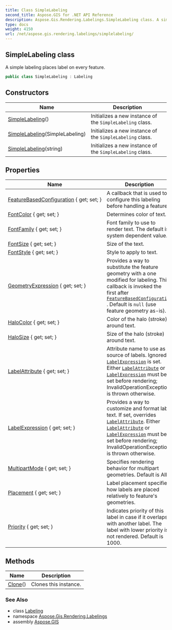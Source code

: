 ```yaml
---
title: Class SimpleLabeling
second_title: Aspose.GIS for .NET API Reference
description: Aspose.Gis.Rendering.Labelings.SimpleLabeling class. A simple labeling places label on every feature
type: docs
weight: 4150
url: /net/aspose.gis.rendering.labelings/simplelabeling/
---
```

## SimpleLabeling class

A simple labeling places label on every feature.

```csharp
public class SimpleLabeling : Labeling
```

## Constructors

| Name | Description |
| --- | --- |
| [SimpleLabeling](simplelabeling/#constructor)() | Initializes a new instance of the `SimpleLabeling` class. |
| [SimpleLabeling](simplelabeling/#constructor_1)(SimpleLabeling) | Initializes a new instance of the `SimpleLabeling` class. |
| [SimpleLabeling](simplelabeling/#constructor_2)(string) | Initializes a new instance of the `SimpleLabeling` class. |

## Properties

| Name | Description |
| --- | --- |
| [FeatureBasedConfiguration](../../aspose.gis.rendering.labelings/simplelabeling/featurebasedconfiguration/) { get; set; } | A callback that is used to configure this labeling before handling a feature. |
| [FontColor](../../aspose.gis.rendering.labelings/simplelabeling/fontcolor/) { get; set; } | Determines color of text. |
| [FontFamily](../../aspose.gis.rendering.labelings/simplelabeling/fontfamily/) { get; set; } | Font family to use to render text. The default is system dependent value. |
| [FontSize](../../aspose.gis.rendering.labelings/simplelabeling/fontsize/) { get; set; } | Size of the text. |
| [FontStyle](../../aspose.gis.rendering.labelings/simplelabeling/fontstyle/) { get; set; } | Style to apply to text. |
| [GeometryExpression](../../aspose.gis.rendering.labelings/simplelabeling/geometryexpression/) { get; set; } | Provides a way to substitute the feature geometry with a one modified for labeling. This callback is invoked the first after [`FeatureBasedConfiguration`](./featurebasedconfiguration/) . Default is `null` (use feature geometry as-is). |
| [HaloColor](../../aspose.gis.rendering.labelings/simplelabeling/halocolor/) { get; set; } | Color of the halo (stroke) around text. |
| [HaloSize](../../aspose.gis.rendering.labelings/simplelabeling/halosize/) { get; set; } | Size of the halo (stroke) around text. |
| [LabelAttribute](../../aspose.gis.rendering.labelings/simplelabeling/labelattribute/) { get; set; } | Attribute name to use as a source of labels. Ignored if [`LabelExpression`](./labelexpression/) is set. Either [`LabelAttribute`](./labelattribute/) or [`LabelExpression`](./labelexpression/) must be set before rendering; InvalidOperationException is thrown otherwise. |
| [LabelExpression](../../aspose.gis.rendering.labelings/simplelabeling/labelexpression/) { get; set; } | Provides a way to customize and format label text. If set, overrides [`LabelAttribute`](./labelattribute/). Either [`LabelAttribute`](./labelattribute/) or [`LabelExpression`](./labelexpression/) must be set before rendering; InvalidOperationException is thrown otherwise. |
| [MultipartMode](../../aspose.gis.rendering.labelings/simplelabeling/multipartmode/) { get; set; } | Specifies rendering behavior for multipart geometries. Default is All. |
| [Placement](../../aspose.gis.rendering.labelings/simplelabeling/placement/) { get; set; } | Label placement specifies how labels are placed relatively to feature's geometries. |
| [Priority](../../aspose.gis.rendering.labelings/simplelabeling/priority/) { get; set; } | Indicates priority of this label in case if it overlaps with another label. The label with lower priority is not rendered. Default is 1000. |

## Methods

| Name | Description |
| --- | --- |
| [Clone](../../aspose.gis.rendering.labelings/simplelabeling/clone/)() | Clones this instance. |

### See Also

* class [Labeling](../labeling/)
* namespace [Aspose.Gis.Rendering.Labelings](../../aspose.gis.rendering.labelings/)
* assembly [Aspose.GIS](../../)


